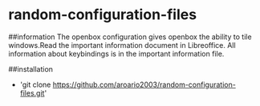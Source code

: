 # random-configuration-files

##information
The openbox configuration gives openbox the ability to tile windows.Read the important information document in Libreoffice.
All information about keybindings is in the important information file.

##installation

- 'git clone https://github.com/aroario2003/random-configuration-files.git'
